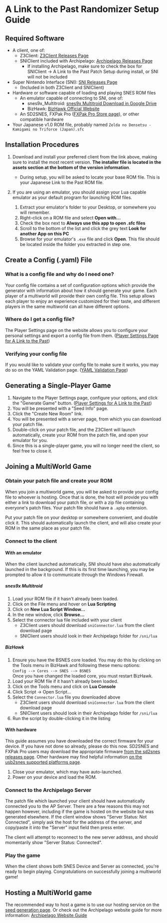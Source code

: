 # A Link to the Past Randomizer Setup Guide

## Required Software
- A client, one of:
  - Z3Client: [Z3Client Releases Page](https://github.com/ArchipelagoMW/Z3Client/releases) 
  - SNIClient included with Archipelago:
  [Archipelago Releases Page](https://github.com/ArchipelagoMW/Archipelago/releases)
      - If installing Archipelago, make sure to check the box for SNIClient -> A Link to the Past Patch Setup during install, or SNI will not be included
- Super Nintendo Interface (SNI): [SNI Releases Page](https://github.com/alttpo/sni/releases) 
  - (Included in both Z3Client and SNIClient)
- Hardware or software capable of loading and playing SNES ROM files
    - An emulator capable of connecting to SNI, one of:
      - snes9x_Multitroid: [snes9x Multitroid Download in Google Drive](https://drive.google.com/drive/folders/1_ej-pwWtCAHYXIrvs5Hro16A1s9Hi3Jz)
      - BizHawk: [BizHawk Official Website](http://tasvideos.org/BizHawk.html)
    - An SD2SNES, FXPak Pro ([FXPak Pro Store page](https://krikzz.com/store/home/54-fxpak-pro.html)), or other compatible hardware
- Your Japanese v1.0 ROM file, probably named `Zelda no Densetsu - Kamigami no Triforce (Japan).sfc`

## Installation Procedures
1. Download and install your preferred client from the link above, making sure to install the most recent version.
**The installer file is located in the assets section at the bottom of the version information**.
    - During setup, you will be asked to locate your base ROM file. This is your Japanese Link to the Past ROM file.

2. If you are using an emulator, you should assign your Lua capable emulator as your default program
for launching ROM files.
    1. Extract your emulator's folder to your Desktop, or somewhere you will remember. 
    2. Right-click on a ROM file and select **Open with...**
    3. Check the box next to **Always use this app to open .sfc files**
    4. Scroll to the bottom of the list and click the grey text **Look for another App on this PC**
    5. Browse for your emulator's `.exe` file and click **Open**. This file should be located inside
       the folder you extracted in step one.

## Create a Config (.yaml) File

### What is a config file and why do I need one?
Your config file contains a set of configuration options which provide the generator with information about how it should generate your game. Each player of a multiworld will provide their own config file. This setup allows each player to enjoy an experience customized for their taste, and different players in the same multiworld can all have different options.

### Where do I get a config file?
The Player Settings page on the website allows you to configure your personal settings and export a config file from them. ([Player Settings Page for A Link to the Past](/games/A%20Link%20to%20the%20Past/player-settings))

### Verifying your config file
If you would like to validate your config file to make sure it works, you may do so on the YAML Validation page. ([YAML Validation Page](/mysterycheck))

## Generating a Single-Player Game
1. Navigate to the Player Settings page, configure your options, and click the "Generate Game" button. ([Player Settings for A Link to the Past](/games/A%20Link%20to%20the%20Past/player-settings))
2. You will be presented with a "Seed Info" page.
3. Click the "Create New Room" link.
4. You will be presented with a server page, from which you can download your patch file.
5. Double-click on your patch file, and the Z3Client will launch automatically, create your ROM from the patch file, and open your emulator for you.
6. Since this is a single-player game, you will no longer need the client, so feel free to close it.

## Joining a MultiWorld Game

### Obtain your patch file and create your ROM
When you join a multiworld game, you will be asked to provide your config file to whoever is hosting. Once that is done, the host will provide you with either a link to download your patch file, or with a zip file containing everyone's patch files. Your patch file should have a `.apbp` extension.

Put your patch file on your desktop or somewhere convenient, and double click it. This should automatically launch the client, and will also create your ROM in the same place as your patch file.

### Connect to the client

#### With an emulator
When the client launched automatically, SNI should have also automatically launched in the background. If this is its first time launching, you may be prompted to allow it to communicate through the Windows Firewall.

##### snes9x Multitroid
1. Load your ROM file if it hasn't already been loaded.
2. Click on the File menu and hover on **Lua Scripting**
3. Click on **New Lua Script Window...**
4. In the new window, click **Browse...**
5. Select the connector lua file included with your client
     - Z3Client users should download `sniConnector.lua` from the client download page
     - SNIClient users should look in their Archipelago folder for `/sni/lua`

##### BizHawk
1. Ensure you have the BSNES core loaded. You may do this by clicking on the Tools menu in BizHawk and following
   these menu options:  
   `Config --> Cores --> SNES --> BSNES`  
   Once you have changed the loaded core, you must restart BizHawk.
2. Load your ROM file if it hasn't already been loaded.
3. Click on the Tools menu and click on **Lua Console**
4. Click Script -> Open Script...
5. Select the `Connector.lua` file you downloaded above
     - Z3Client users should download `sniConnector.lua` from the client download page
     - SNIClient users should look in their Archipelago folder for `/sni/lua`
6. Run the script by double-clicking it in the listing

#### With hardware
This guide assumes you have downloaded the correct firmware for your device. If you have not done so already, please do this now. SD2SNES and FXPak Pro users may download the appropriate firmware [from the sd2snes releases page](https://github.com/RedGuyyyy/sd2snes/releases). Other hardware may find helpful information [on the usb2snes supported platforms page](http://usb2snes.com/#supported-platforms).

1. Close your emulator, which may have auto-launched.
2. Power on your device and load the ROM.

### Connect to the Archipelago Server
The patch file which launched your client should have automatically connected you to the AP Server. There are a few reasons this may not happen however, including if the game is hosted on the website but was generated elsewhere. If the client window shows "Server Status: Not Connected", simply ask the host for the address of the server, and copy/paste it into the "Server" input field then press enter.

The client will attempt to reconnect to the new server address, and should momentarily show "Server Status: Connected".

### Play the game
When the client shows both SNES Device and Server as connected, you're ready to begin playing. Congratulations on successfully joining a multiworld game!

## Hosting a MultiWorld game
The recommended way to host a game is to use our hosting service on the [seed generation page](/generate). Or check out the Archipelago website guide for more information: [Archipelago Website Guide](/tutorial/archipelago/using_website/en)